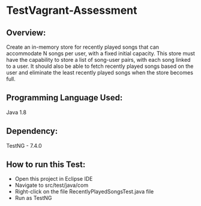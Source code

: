 # TestVagrant-Assessment

Overview:
------------------------------------------------------------
Create an in-memory store for recently played songs that can accommodate N songs per user, with a fixed initial capacity. This store must have the capability to store a list of song-user pairs, with each song linked to a user. It should also be able to fetch recently played songs based on the user and eliminate the least recently played songs when the store becomes full.

Programming Language Used:
------------------------------------------------------------
Java 1.8

Dependency:
-------------------------------------------------------------
TestNG - 7.4.0

How to run this Test:
-------------------------------------------------------------
- Open this project in Eclipse IDE
- Navigate to src/test/java/com
- Right-click on the file RecentlyPlayedSongsTest.java file
- Run as  TestNG

